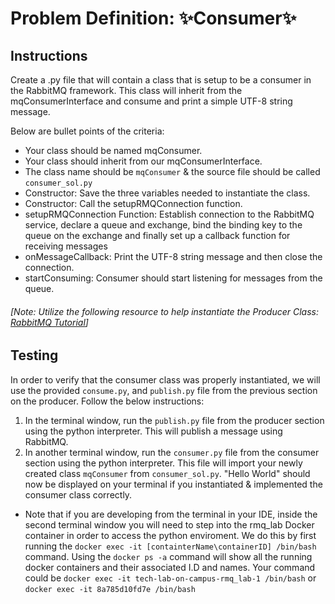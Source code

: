 # Problem Definition: ✨Consumer✨

##  Instructions
Create a .py file that will contain a class that is setup to be a consumer in the RabbitMQ framework. This class will inherit from the mqConsumerInterface and consume and print a simple UTF-8 string message. 

Below are bullet points of the criteria:
- Your class should be named mqConsumer.
- Your class should inherit from our mqConsumerInterface.
- The class name should be `mqConsumer` & the source file should be called `consumer_sol.py`
- Constructor: Save the three variables needed to instantiate the class.
- Constructor: Call the setupRMQConnection function.
- setupRMQConnection Function: Establish connection to the RabbitMQ service, declare a queue and exchange, bind the binding key to the queue on the exchange and finally set up a callback function for receiving messages
- onMessageCallback: Print the UTF-8 string message and then close the connection.
- startConsuming:  Consumer should start listening for messages from the queue.

###### [Note: Utilize the following resource to help instantiate the Producer Class: [RabbitMQ Tutorial](https://www.rabbitmq.com/tutorials/tutorial-one-python.html)]

## Testing
In order to verify that the consumer class was properly instantiated, we will use the provided  `consume.py`, and `publish.py` file from the previous section on the producer. Follow the below instructions:
1. In the terminal window, run the `publish.py` file from the producer section using the python interpreter. This will publish a message using RabbitMQ. 
2. In another terminal window, run the `consumer.py` file from the consumer section using the python interpreter. This file will import your newly created class `mqConsumer` from `consumer_sol.py`. "Hello World" should now be displayed on your terminal if you instantiated & implemented the consumer class correctly.
* Note that if you are developing from the terminal in your IDE, inside the second terminal window you will need to step into the rmq_lab Docker container in order to access the python enviroment. We do this by first running the `docker exec -it [containterName\containerID] /bin/bash` command. Using the `docker ps -a` command will show all the running docker containers and their associated I.D and names. Your command could be `docker exec -it tech-lab-on-campus-rmq_lab-1 /bin/bash` or `docker exec -it 8a785d10fd7e /bin/bash`



